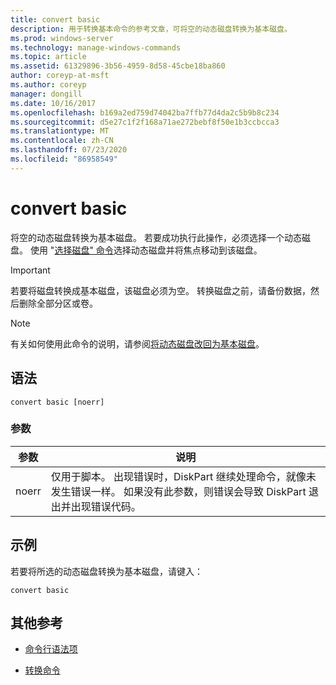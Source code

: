 ```yaml
---
title: convert basic
description: 用于转换基本命令的参考文章，可将空的动态磁盘转换为基本磁盘。
ms.prod: windows-server
ms.technology: manage-windows-commands
ms.topic: article
ms.assetid: 61329896-3b56-4959-8d58-45cbe18ba860
author: coreyp-at-msft
ms.author: coreyp
manager: dongill
ms.date: 10/16/2017
ms.openlocfilehash: b169a2ed759d74042ba7ffb77d4da2c5b9b8c234
ms.sourcegitcommit: d5e27c1f2f168a71ae272bebf8f50e1b3ccbcca3
ms.translationtype: MT
ms.contentlocale: zh-CN
ms.lasthandoff: 07/23/2020
ms.locfileid: "86958549"
---
```

# <a name="convert-basic"></a>convert basic

将空的动态磁盘转换为基本磁盘。 若要成功执行此操作，必须选择一个动态磁盘。 使用 "[选择磁盘" 命令](select-disk.md)选择动态磁盘并将焦点移动到该磁盘。

> [!IMPORTANT]
> 若要将磁盘转换成基本磁盘，该磁盘必须为空。 转换磁盘之前，请备份数据，然后删除全部分区或卷。

> [!NOTE]
> 有关如何使用此命令的说明，请参阅[将动态磁盘改回为基本磁盘](/previous-versions/windows/it-pro/windows-server-2008-r2-and-2008/cc755238(v=ws.11))。

## <a name="syntax"></a>语法

```
convert basic [noerr]
```

### <a name="parameters"></a>参数

| 参数 | 说明 |
| --------- | ----------- |
| noerr | 仅用于脚本。 出现错误时，DiskPart 继续处理命令，就像未发生错误一样。 如果没有此参数，则错误会导致 DiskPart 退出并出现错误代码。 |

## <a name="examples"></a>示例

若要将所选的动态磁盘转换为基本磁盘，请键入：

```
convert basic
```

## <a name="additional-references"></a>其他参考

- [命令行语法项](command-line-syntax-key.md)

- [转换命令](convert.md)
